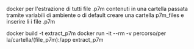 docker per l'estrazione di tutti file .p7m contenuti in una cartella passata tramite variabili di ambiente o di default creare una cartella p7m_files e inserire li i file .p7m

docker build -t extract_p7m
docker run -it --rm -v percorso/per la/cartella/(file_p7m):/app  extract_p7m  

